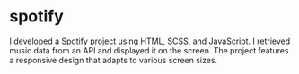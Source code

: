 # spotify

I developed a Spotify project using HTML, SCSS, and JavaScript. I retrieved music data from an API and displayed it on the screen. The project features a responsive design that adapts to various screen sizes.
